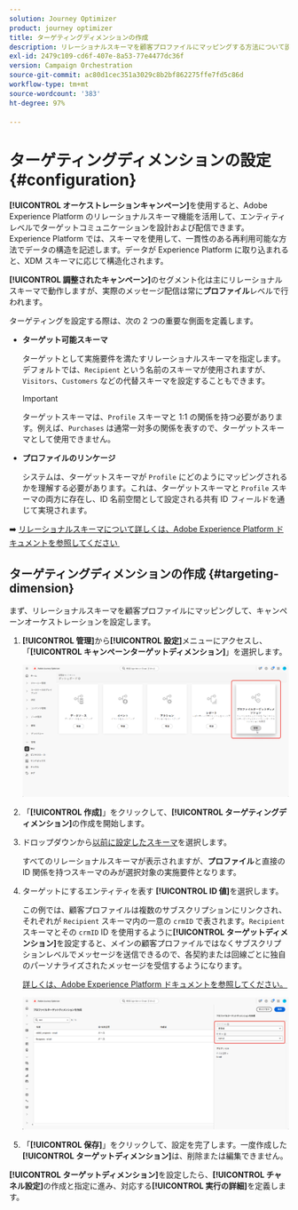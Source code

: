 ```yaml
---
solution: Journey Optimizer
product: journey optimizer
title: ターゲティングディメンションの作成
description: リレーショナルスキーマを顧客プロファイルにマッピングする方法について説明します。
exl-id: 2479c109-cd6f-407e-8a53-77e4477dc36f
version: Campaign Orchestration
source-git-commit: ac80d1cec351a3029c8b2bf862275ffe7fd5c86d
workflow-type: tm+mt
source-wordcount: '383'
ht-degree: 97%

---
```



# ターゲティングディメンションの設定 {#configuration}

**[!UICONTROL オーケストレーションキャンペーン]**&#x200B;を使用すると、Adobe Experience Platform のリレーショナルスキーマ機能を活用して、エンティティレベルでターゲットコミュニケーションを設計および配信できます。Experience Platform では、スキーマを使用して、一貫性のある再利用可能な方法でデータの構造を記述します。データが Experience Platform に取り込まれると、XDM スキーマに応じて構造化されます。

**[!UICONTROL 調整されたキャンペーン]**&#x200B;のセグメント化は主にリレーショナルスキーマで動作しますが、実際のメッセージ配信は常に&#x200B;**プロファイル**&#x200B;レベルで行われます。

ターゲティングを設定する際は、次の 2 つの重要な側面を定義します。

* **ターゲット可能スキーマ**

  ターゲットとして実施要件を満たすリレーショナルスキーマを指定します。デフォルトでは、`Recipient` という名前のスキーマが使用されますが、`Visitors`、`Customers` などの代替スキーマを設定することもできます。

  >[!IMPORTANT]
  >
  > ターゲットスキーマは、`Profile` スキーマと 1:1 の関係を持つ必要があります。例えば、`Purchases` は通常一対多の関係を表すので、ターゲットスキーマとして使用できません。

* **プロファイルのリンケージ**

  システムは、ターゲットスキーマが `Profile` にどのようにマッピングされるかを理解する必要があります。これは、ターゲットスキーマと `Profile` スキーマの両方に存在し、ID 名前空間として設定される共有 ID フィールドを通じて実現されます。

➡️ [&#x200B; リレーショナルスキーマについて詳しくは、Adobe Experience Platform ドキュメントを参照してください &#x200B;](https://experienceleague.adobe.com/ja/docs/experience-platform/xdm/schema/relational#how-relational-schemas-differ-from-standard-xdm-schemas)

## ターゲティングディメンションの作成 {#targeting-dimension}

まず、リレーショナルスキーマを顧客プロファイルにマッピングして、キャンペーンオーケストレーションを設定します。

1. **[!UICONTROL 管理]**&#x200B;から&#x200B;**[!UICONTROL 設定]**&#x200B;メニューにアクセスし、「**[!UICONTROL キャンペーンターゲットディメンション]**」を選択します。

   ![](assets/target-dimension-1.png)

1. 「**[!UICONTROL 作成]**」をクリックして、**[!UICONTROL ターゲティングディメンション]**&#x200B;の作成を開始します。

1. ドロップダウンから[以前に設定したスキーマ](gs-schemas.md)を選択します。

   すべてのリレーショナルスキーマが表示されますが、**プロファイル**&#x200B;と直接の ID 関係を持つスキーマのみが選択対象の実施要件となります。

1. ターゲットにするエンティティを表す **[!UICONTROL ID 値]**&#x200B;を選択します。

   この例では、顧客プロファイルは複数のサブスクリプションにリンクされ、それぞれが `Recipient` スキーマ内の一意の `crmID` で表されます。`Recipient` スキーマとその `crmID` ID を使用するように&#x200B;**[!UICONTROL ターゲットディメンション]**&#x200B;を設定すると、メインの顧客プロファイルではなくサブスクリプションレベルでメッセージを送信できるので、各契約または回線ごとに独自のパーソナライズされたメッセージを受信するようになります。

   [詳しくは、Adobe Experience Platform ドキュメントを参照してください。](https://experienceleague.adobe.com/ja/docs/experience-platform/xdm/schema/composition#identity)

   ![](assets/target-dimension-2.png)

1. 「**[!UICONTROL 保存]**」をクリックして、設定を完了します。一度作成した&#x200B;**[!UICONTROL ターゲットディメンション]**&#x200B;は、削除または編集できません。

**[!UICONTROL ターゲットディメンション]**&#x200B;を設定したら、**[!UICONTROL チャネル設定]**&#x200B;の作成と指定に進み、対応する&#x200B;**[!UICONTROL 実行の詳細]**&#x200B;を定義します。